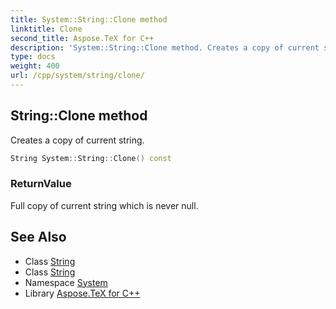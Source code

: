 ```yaml
---
title: System::String::Clone method
linktitle: Clone
second_title: Aspose.TeX for C++
description: 'System::String::Clone method. Creates a copy of current string in C++.'
type: docs
weight: 400
url: /cpp/system/string/clone/
---
```

## String::Clone method


Creates a copy of current string.

```cpp
String System::String::Clone() const
```


### ReturnValue

Full copy of current string which is never null.

## See Also

* Class [String](../)
* Class [String](../)
* Namespace [System](../../)
* Library [Aspose.TeX for C++](../../../)
